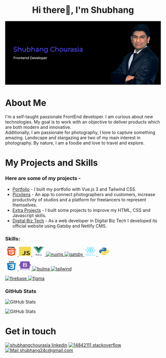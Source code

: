 
<h1 align="center">Hi there👋, I'm Shubhang</h1>

![Cover Image](https://github.com/shubhangchourasia/shubhangchourasia/blob/main/Images/Cover.png?raw=true)

# About Me
I'm a self-taught passionate FrontEnd developer. I am curious about new technologies. My goal is to work with an objective to deliver products which are both modern and innovative. <br>
Additionally, I am passionate for photography, I love to capture something amazing. Landscape and stargazing are two of my main interest in photography. By nature, I am a foodie and love to travel and explore.

# My Projects and Skills
### Here are some of my projects - 

 - <a href="https://shubhangchourasia.com" target="_blank" rel="noreferrer">Portfolio</a> - I built my portfolio with Vue.js 3 and Tailwind CSS. 
 - <a href="https://picxilens.com" target="_blank" rel="noreferrer">Picxilens</a> - An app to connect photographers and customers, increase productivity of studios and a platform for freelancers to represent themselves. 
 - <a href="https://shubhangchourasia.netlify.app" target="_blank" rel="noreferrer">Extra Projects</a> - I built some projects to improve my HTML, CSS and Javascript skills.
 - <a href="https://digitalbiz.tech" target="_blank" rel="noreferrer">Digital Biz Tech</a> - As a web developer in Digital Biz Tech I developed its official website using Gatsby and Netlify CMS.

### Skills:  

 <a href="https://developer.mozilla.org/en-US/docs/Web/HTML" target="_blank" rel="noreferrer"> <img src="https://raw.githubusercontent.com/devicons/devicon/master/icons/html5/html5-original-wordmark.svg" alt="html5" width="40" height="30"/> </a> <a href="https://developer.mozilla.org/en-US/docs/Web/JavaScript" target="_blank" rel="noreferrer"> <img src="https://raw.githubusercontent.com/devicons/devicon/master/icons/javascript/javascript-original.svg" alt="javascript" width="40" height="30"/> </a> <a href="https://vuejs.org/" target="_blank" rel="noreferrer"> <img src="https://raw.githubusercontent.com/devicons/devicon/master/icons/vuejs/vuejs-original-wordmark.svg" alt="vuejs" width="40" height="30"/> </a>  <a href="https://nuxtjs.org/" target="_blank" rel="noreferrer"> <img src="https://www.vectorlogo.zone/logos/nuxtjs/nuxtjs-icon.svg" alt="nuxtjs" width="40" height="30"/> </a> <a href="https://www.gatsbyjs.com/" target="_blank" rel="noreferrer"> <img src="https://www.vectorlogo.zone/logos/gatsbyjs/gatsbyjs-icon.svg" alt="gatsby" width="30" height="30"/> </a> <a href="https://reactjs.org/" target="_blank" rel="noreferrer"> <img src="https://raw.githubusercontent.com/devicons/devicon/master/icons/react/react-original-wordmark.svg" alt="react" width="40" height="30"/> </a> <a href="https://www.python.org" target="_blank" rel="noreferrer"> <img src="https://raw.githubusercontent.com/devicons/devicon/master/icons/python/python-original.svg" alt="python" width="40" height="30"/> </a>
 
<a href="https://developer.mozilla.org/en-US/docs/Web/CSS" target="_blank" rel="noreferrer"> <img src="https://raw.githubusercontent.com/devicons/devicon/master/icons/css3/css3-original-wordmark.svg" alt="css3" width="40" height="30"/> </a><a href="https://getbootstrap.com" target="_blank" rel="noreferrer"> <img src="https://raw.githubusercontent.com/devicons/devicon/master/icons/bootstrap/bootstrap-plain-wordmark.svg" alt="bootstrap" width="40" height="30"/> </a><a href="https://bulma.io/" target="_blank" rel="noreferrer"> <img src="https://raw.githubusercontent.com/gilbarbara/logos/804dc257b59e144eaca5bc6ffd16949752c6f789/logos/bulma.svg" alt="bulma" width="40" height="30"/> </a>  <a href="https://tailwindcss.com/" target="_blank" rel="noreferrer"> <img src="https://www.vectorlogo.zone/logos/tailwindcss/tailwindcss-icon.svg" alt="tailwind" width="40" height="30"/> </a>

 <a href="https://firebase.google.com/" target="_blank" rel="noreferrer"> <img src="https://www.vectorlogo.zone/logos/firebase/firebase-icon.svg" alt="firebase" width="40" height="30"/> </a> <a href="https://www.figma.com/" target="_blank" rel="noreferrer"> <img src="https://www.vectorlogo.zone/logos/figma/figma-icon.svg" alt="figma" width="40" height="30"/> </a>

### GitHub Stats
![GitHub Stats](https://github-readme-stats.vercel.app/api?username=shubhangchourasia&hide=contribs,stars&show_icons=true)

![GitHub Stats](https://github-readme-stats.vercel.app/api/top-langs/?username=shubhangchourasia)

# Get in touch
<p align="left">
<a href="https://linkedin.com/in/shubhangchourasia" target="blank"><img src="https://raw.githubusercontent.com/rahuldkjain/github-profile-readme-generator/master/src/images/icons/Social/linked-in-alt.svg" alt="shubhangchourasia linkedin" height="30" width="40" /></a>  <a href="https://stackoverflow.com/users/14842111" target="blank"><img src="https://raw.githubusercontent.com/rahuldkjain/github-profile-readme-generator/master/src/images/icons/Social/stack-overflow.svg" alt="14842111 stackoverflow" height="30" width="40" /></a>
<a href="mailto:shubhang24c@gmail.com">
<img src="https://www.reshot.com/preview-assets/icons/4GKQTC6DPZ/mail-4GKQTC6DPZ.svg" alt="Mail shubhang24c@gmail.com" height="30" width="40" /></a></p>

